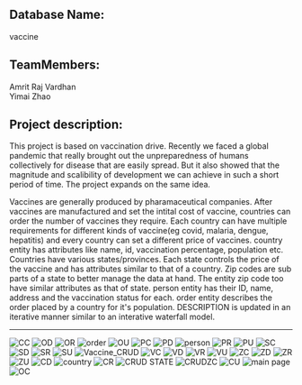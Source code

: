 
Database Name:
----
vaccine

TeamMembers:
-----
Amrit Raj Vardhan\
Yimai Zhao

Project description:
------
This project is based on vaccination drive. Recently we faced a global pandemic that really brought out the unpreparedness of humans collectively for disease that are easily spread. But it also showed that the magnitude and scalibility of development we can achieve in such a short period of time. The project expands on the same idea. 

Vaccines are generally produced by pharamaceutical companies. After vaccines are manufactured and set the intital cost of vaccine, countries can order the number of vaccines they require. Each country can have multiple requirements for different kinds of vaccine(eg covid, malaria, dengue, hepatitis) and every country can set a different price of vaccines. country entity has attributes like name, id, vaccination percentage, population etc. Countries have various states/provinces. Each state controls the price of the vaccine and has attributes similar to that of a country. Zip codes are sub parts of a state to better manage the data at hand. The entity zip code too have similar attributes as that of state. person entity has their ID, name, address and the vaccination status for each. order entity describes the order placed by a country for it's population. 
DESCRIPTION is updated in an iterative manner similar to an interative waterfall model.

------

![CC](https://user-images.githubusercontent.com/91703308/139562849-473801f1-2280-4df7-9889-5b63ce039826.png)
![OD](https://user-images.githubusercontent.com/91703308/139562853-f3f69436-d906-40fd-bd6e-6ed6bf151bdd.png)
![OR](https://user-images.githubusercontent.com/91703308/139562854-c0ab6a7b-31c8-42dc-9933-bdd912079f45.png)
![order](https://user-images.githubusercontent.com/91703308/139562855-a9b87ac9-9c36-40af-91c2-3f129cd11a82.png)
![OU](https://user-images.githubusercontent.com/91703308/139562856-5d5f176d-fc26-4d25-99d0-665bcc17f742.png)
![PC](https://user-images.githubusercontent.com/91703308/139562857-32b5905c-a484-4975-b456-fc009cb6e4d8.png)
![PD](https://user-images.githubusercontent.com/91703308/139562858-968031d5-1156-41d3-9e14-ef028ae7a99a.png)
![person](https://user-images.githubusercontent.com/91703308/139562859-c46fe5d5-7245-4187-989d-84d9a090d62b.png)
![PR](https://user-images.githubusercontent.com/91703308/139562860-bfc7e7ba-a194-4f71-a28b-dd14c5283c0d.png)
![PU](https://user-images.githubusercontent.com/91703308/139562861-c6dc93ca-461b-4556-b222-0715ec7aab46.png)
![SC](https://user-images.githubusercontent.com/91703308/139562862-3b84663c-972f-4a25-8db8-2963e1aa2b96.PNG)
![SD](https://user-images.githubusercontent.com/91703308/139562863-6e39f94a-ee9e-41b3-b3f9-d3ecdcf34ff9.PNG)
![SR](https://user-images.githubusercontent.com/91703308/139562864-232effba-a4b7-41b0-b576-9fa3da616767.PNG)
![SU](https://user-images.githubusercontent.com/91703308/139562865-5076576f-3131-4053-9f87-3970890f03e6.PNG)
![Vaccine_CRUD](https://user-images.githubusercontent.com/91703308/139562866-10e4b9a1-5297-4537-8be0-689966b4b605.PNG)
![VC](https://user-images.githubusercontent.com/91703308/139562867-6771f2ef-24ac-4d27-a764-da7e0f0b9cc0.PNG)
![VD](https://user-images.githubusercontent.com/91703308/139562868-134ce94e-d8dd-43e6-9c8f-b93eb86b53de.PNG)
![VR](https://user-images.githubusercontent.com/91703308/139562869-2284faeb-26a0-4d06-9919-48d385ba063c.PNG)
![VU](https://user-images.githubusercontent.com/91703308/139562870-5ef94b66-fa8f-428e-ba60-ef63813d1f0f.PNG)
![ZC](https://user-images.githubusercontent.com/91703308/139562871-c125f0f9-624f-4b87-94f1-9fb10cfc5557.PNG)
![ZD](https://user-images.githubusercontent.com/91703308/139562872-87c9ba52-a075-48c6-a9b6-2e32c0285a7e.PNG)
![ZR](https://user-images.githubusercontent.com/91703308/139562873-8cfc3d52-67ff-4919-b1cb-95926cbe9ed1.PNG)
![ZU](https://user-images.githubusercontent.com/91703308/139562874-c2d3a599-db62-4480-b7df-c6c132549141.PNG)
![CD](https://user-images.githubusercontent.com/91703308/139562875-17eb2dd6-c39f-4c3b-a058-2733bd3eb718.png)
![country](https://user-images.githubusercontent.com/91703308/139562876-993e422a-0c74-4e47-a978-6e36219d2ad8.png)
![CR](https://user-images.githubusercontent.com/91703308/139562877-8a01fcda-06fe-485b-8610-fd5e14b95c94.png)
![CRUD STATE](https://user-images.githubusercontent.com/91703308/139562878-217dc50f-961f-408e-a1d1-4a17ad121f77.PNG)
![CRUDZC](https://user-images.githubusercontent.com/91703308/139562879-a5ee9367-a841-4d28-8284-ab417f4be8f0.PNG)
![CU](https://user-images.githubusercontent.com/91703308/139562880-d716d817-9c86-4bf2-b99f-604431a93991.png)
![main page](https://user-images.githubusercontent.com/91703308/139562881-26cd6ac9-c73d-4864-b6f5-c0d8d092df6d.png)
![OC](https://user-images.githubusercontent.com/91703308/139562882-20fff468-dbff-4bcf-b84e-bde821f47b31.png)
